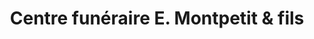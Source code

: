 ---
title: "Centre funéraire E. Montpetit & fils"
url: /saint-zotique/centre-funeraire-e-montpetit-and-fils/
shop: funeral directors
---